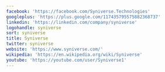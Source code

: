 ```yaml
---
facebook: 'https://facebook.com/Syniverse.Technologies'
googleplus: 'https://plus.google.com/117435795575882368737'
linkedin: 'https://linkedin.com/company/syniverse'
logohandle: syniverse
sort: syniverse
title: Syniverse
twitter: syniverse
website: 'https://www.syniverse.com/'
wikipedia: 'https://en.wikipedia.org/wiki/Syniverse'
youtube: 'https://youtube.com/user/Syniverse1'
---
```

